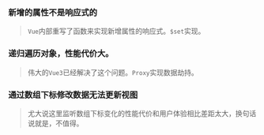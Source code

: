 ### 新增的属性不是响应式的

> `Vue`内部重写了函数来实现新增属性的响应式。`$set`实现。

### 递归遍历对象，性能代价大。

> 伟大的`Vue3`已经解决了这个问题。`Proxy`实现数据劫持。

### 通过数组下标修改数据无法更新视图

> 尤大说这里监听数组下标变化的性能代价和用户体验相比差距太大，换句话说就是，不值得。

